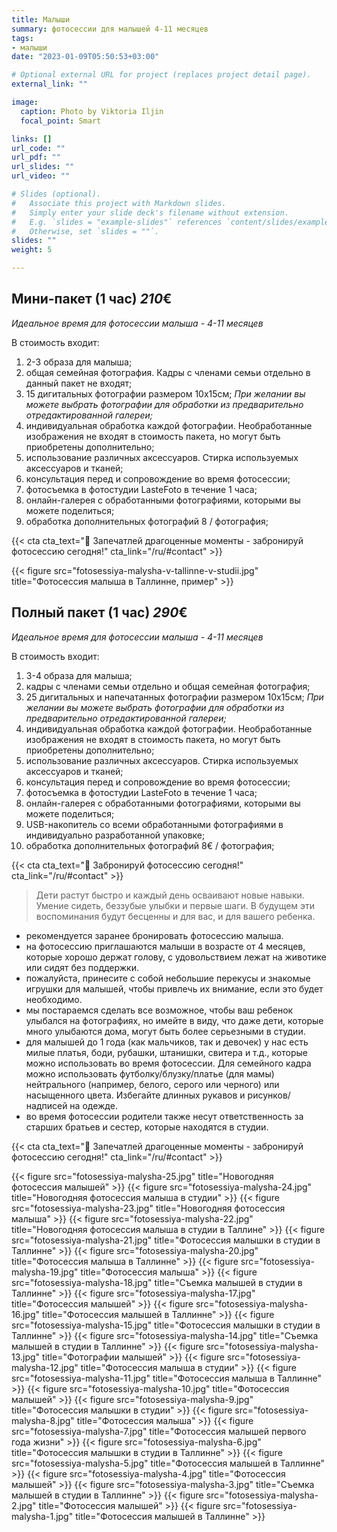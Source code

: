 ```yaml
---
title: Малыши
summary: фотосессии для малышей 4-11 месяцев
tags:
- малыши
date: "2023-01-09T05:50:53+03:00"

# Optional external URL for project (replaces project detail page).
external_link: ""

image:
  caption: Photo by Viktoria Iljin
  focal_point: Smart

links: []
url_code: ""
url_pdf: ""
url_slides: ""
url_video: ""

# Slides (optional).
#   Associate this project with Markdown slides.
#   Simply enter your slide deck's filename without extension.
#   E.g. `slides = "example-slides"` references `content/slides/example-slides.md`.
#   Otherwise, set `slides = ""`.
slides: ""
weight: 5

---
```

## Мини-пакет (1 час) *210*€ 
*Идеальное время для фотосессии малыша - 4-11 месяцев*

В стоимость входит:
1. 2-3 образа для малыша;
2. общая семейная фотография. Кадры с членами семьи отдельно в данный пакет не входят;
3. 15 дигитальных фотографии размером 10х15см; 
_При желании вы можете выбрать фотографии для обработки из предварительно отредактированной галереи;_
4. индивидуальная обработка каждой фотографии. Необработанные изображения не входят в стоимость пакета, но могут быть приобретены дополнительно;
5. использование различных аксессуаров. Стирка используемых аксессуаров и тканей;
6. консультация перед и сопровождение во время фотосессии;
7. фотосъемка в фотостудии LasteFoto в течение 1  часа;
8. онлайн-галерея с обработанными фотографиями, которыми вы можете поделиться;
10. обработка дополнительных фотографий 8 / фотография;

{{< cta cta_text="💛 Запечатлей драгоценные моменты - забронируй фотосессию сегодня!" cta_link="/ru/#contact" >}}

{{< figure src="fotosessiya-malysha-v-tallinne-v-studii.jpg" title="Фотосессия малыша в Таллинне, пример" >}}

## Полный пакет (1 час) *290*€
*Идеальное время для фотосессии малыша - 4-11 месяцев*

В стоимость входит:
1. 3-4 образа для малыша;
2. кадры с членами семьи отдельно и общая семейная фотография;
3. 25 дигитальных и напечатанных фотографии размером 10х15см; 
_При желании вы можете выбрать фотографии для обработки из предварительно отредактированной галереи;_
4. индивидуальная обработка каждой фотографии. Необработанные изображения не входят в стоимость пакета, но могут быть приобретены дополнительно;
5. использование различных аксессуаров. Стирка используемых аксессуаров и тканей;
6. консультация перед и сопровождение во время фотосессии;
7. фотосъемка в фотостудии LasteFoto в течение 1  часа;
8. онлайн-галерея с обработанными фотографиями, которыми вы можете поделиться;
9. USB-накопитель со всеми обработанными фотографиями в индивидуально разработанной упаковке;
10. обработка дополнительных фотографий 8€ / фотография;

{{< cta cta_text="💛 Забронируй фотосессию сегодня!" cta_link="/ru/#contact" >}}

> Дети растут быстро и каждый день осваивают новые навыки. Умение сидеть, беззубые улыбки и первые шаги. В будущем эти воспоминания будут бесценны и для вас, и для вашего ребенка.

- рекомендуется заранее бронировать фотосессию малыша.
- на фотосессию приглашаются малыши в возрасте от 4 месяцев, которые хорошо держат голову, с удовольствием лежат на животике или сидят без поддержки.
- пожалуйста, принесите с собой небольшие перекусы и знакомые игрушки для малышей, чтобы привлечь их внимание, если это будет необходимо.
- мы постараемся сделать все возможное, чтобы ваш ребенок улыбался на фотографиях, но имейте в виду, что даже дети, которые много улыбаются дома, могут быть более серьезными в студии.
- для малышей до 1 года (как мальчиков, так и девочек) у нас есть милые платья, боди, рубашки, штанишки, свитера и т.д., которые можно использовать во время фотосессии. Для семейного кадра можно использовать футболку/блузку/платье (для мамы) нейтрального (например, белого, серого или черного) или насыщенного цвета. Избегайте длинных рукавов и рисунков/надписей на одежде.
- во время фотосессии родители также несут ответственность за старших братьев и сестер, которые находятся в студии.

{{< cta cta_text="💛 Запечатлей драгоценные моменты - забронируй фотосессию сегодня!" cta_link="/ru/#contact" >}}

{{< figure src="fotosessiya-malysha-25.jpg" title="Новогодняя фотосессия малышей" >}}
{{< figure src="fotosessiya-malysha-24.jpg" title="Новогодняя фотосессия малыша в студии" >}}
{{< figure src="fotosessiya-malysha-23.jpg" title="Новогодняя фотосессия малыша" >}}
{{< figure src="fotosessiya-malysha-22.jpg" title="Новогодняя фотосессия малыша в студии в Таллине" >}}
{{< figure src="fotosessiya-malysha-21.jpg" title="Фотосессия малышки в студии в Таллинне" >}}
{{< figure src="fotosessiya-malysha-20.jpg" title="Фотосессия малыша в Таллинне" >}}
{{< figure src="fotosessiya-malysha-19.jpg" title="Фотосессия малыша" >}}
{{< figure src="fotosessiya-malysha-18.jpg" title="Съемка малышей в студии в Таллинне" >}}
{{< figure src="fotosessiya-malysha-17.jpg" title="Фотосессия малышей" >}}
{{< figure src="fotosessiya-malysha-16.jpg" title="Фотосессия малышей в Таллинне" >}}
{{< figure src="fotosessiya-malysha-15.jpg" title="Фотосессия малышки в студии в Таллинне" >}}
{{< figure src="fotosessiya-malysha-14.jpg" title="Съемка малышей в студии в Таллинне" >}}
{{< figure src="fotosessiya-malysha-13.jpg" title="Фотографии малышей" >}}
{{< figure src="fotosessiya-malysha-12.jpg" title="Фотосессия малыша в студии" >}}
{{< figure src="fotosessiya-malysha-11.jpg" title="Фотосессия малыша в Таллинне" >}}
{{< figure src="fotosessiya-malysha-10.jpg" title="Фотосессия малышей" >}}
{{< figure src="fotosessiya-malysha-9.jpg" title="Фотосессия малышки в студии" >}}
{{< figure src="fotosessiya-malysha-8.jpg" title="Фотосессия малыша" >}}
{{< figure src="fotosessiya-malysha-7.jpg" title="Фотосессия малышей первого года жизни" >}}
{{< figure src="fotosessiya-malysha-6.jpg" title="Фотосессия малышки в студии в Таллинне" >}}
{{< figure src="fotosessiya-malysha-5.jpg" title="Фотосессия малышей в Таллинне" >}}
{{< figure src="fotosessiya-malysha-4.jpg" title="Фотосессия малышей" >}}
{{< figure src="fotosessiya-malysha-3.jpg" title="Съемка малышей в студии в Таллинне" >}}
{{< figure src="fotosessiya-malysha-2.jpg" title="Фотосессия малышей" >}}
{{< figure src="fotosessiya-malysha-1.jpg" title="Фотосессия малышей в Таллинне" >}}